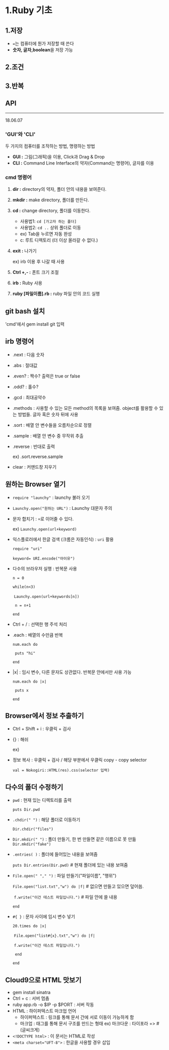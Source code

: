 # 1.Ruby 기초

## 1.저장

- `=`는 컴퓨터에 뭔가 저장할 때 쓴다
- **숫자, 글자,boolean**을 저장 가능  

## 2.조건

## 3.반복



## API



------

18.06.07

### 'GUI'와 'CLI'

두 가지의 컴퓨터를 조작하는 방법, 명령하는 방법

- **GUI :** 그림(그래픽)을 이용, Click과 Drag & Drop
- **CLI :** Command Line Interface의 약자(Command는 명령어), 글자를 이용

### cmd 명령어

1. **dir :** directory의 약자, 폴더 안의 내용을 보여준다.

2. **mkdir :** make directory, 폴더를 만든다.

3. **cd :** change directory, 폴더를 이동한다.

   - 사용법1: `cd [가고자 하는 폴더]`
   - 사용법2: `cd ..` 상위 폴더로 이동
   - ex) Tab을 누르면 자동 완성
   - c\: 루트 디렉토리 (더 이상 올라갈 수 없다.)

4. **exit :** 나가기

   ex) irb 이용 후 나갈 때 사용

5. **Ctrl +,- :** 폰트 크기 조절

6. **irb :** Ruby 사용

7. **ruby [파일이름].rb :** ruby 파일 안의 코드 실행



## git bash 설치

'cmd'에서 gem install git 입력



## irb 명령어

- .next : 다음 숫자

- .abs : 절대값

- .even? : 짝수? 출력은 true or false

- .odd? : 홀수?

- .gcd : 최대공약수

- .methods : 사용할 수 있는 모든 method의 목록을 보여줌.  object를 활용할 수 있는 방법들. 글자 혹은 숫자 뒤에 사용

- .sort : 배열 안 변수들을 오름차순으로 정렬

- .sample : 배열 안 변수 중 무작위 추출

- .reverse : 반대로 출력

  ex) .sort.reverse.sample

- clear : 커맨드창 지우기

  

## 원하는 Browser 열기

- `require "launchy"` : launchy 불러 오기

- `Launchy.open("원하는 URL")` : Launchy 대문자 주의

- 문자 합치기 : `+`로 이어줄 수 있다.

  ex) `Launchy.open(url+keyword) `

- 익스플로러에서 한글 검색 (크롬은 자동인식) : `uri` 활용

  `require "uri" `

  `keyword= URI.encode("아이유") `

- 다수의 브라우저 실행 : 반복문 사용

  `n = 0`

  `while(n<3)`

  ​    `Launchy.open(url+keywords[n])`

     ` n = n+1`

  `end`

- Ctrl + / : 선택한 행 주석 처리

- .each : 배열의 수만큼 반복

  `num.each do`

     ` puts "hi"`

  `end`

- |x| : 임시 변수, 다른 문자도 상관없다. 반복문 안에서만 사용 가능

  `num.each do |x|`

     ` puts x`

  `end`

  

## Browser에서 정보 추출하기

- Ctrl + Shift + i : 우클릭 + 검사

- {} : 해쉬

  ex) 

  

- 정보 복사 : 우클릭 + 검사 / 해당 부분에서 우클릭 copy - copy selector

  `val = Nokogiri::HTML(res).css(selector 입력)` 



## 다수의 폴더 수정하기

- `pwd` : 현재 있는 디렉토리를 출력

  `puts Dir.pwd `

- `.chdir(" ")` : 해당 폴더로 이동하기

  `Dir.chdir("files")`

- `Dir.mkdir(" ")` : 폴더 만들기, 한 번 만들면 같은 이름으로  못 만듦`Dir.mkdir("fake")`

- `.entries( )`  : 폴더에 들어있는 내용을 보여줌

  `puts Dir.entries(Dir.pwd)` # 현재 폴더에 있는 내용 보여줌

- `File.open(" "," ")`  : 파일 만들기("파일이름", "행위")

  `File.open("list.txt","w") do |f|` # 없으면 만들고 있으면 덮어씀. 

  ​    `f.write("이건 테스트 파일입니다.")`  # 파일 안에 쓸 내용

  `end`

- `#{ }` : 문자 사이에 임시 변수 넣기

  `20.times do |x|`

  ​    `File.open("list#{x}.txt","w") do |f|`

  ​       ` f.write("이건 테스트 파일입니다.") `

     ` end`

  `end`

  

## Cloud9으로 HTML 맛보기

- gem install sinatra
- Ctrl + c : 서버 멈춤
- ruby app.rb -o $IP -p $PORT : 서버 작동
- HTML : 하이퍼텍스트 마크업 언어
  - 하이퍼텍스트 : 링크를 통해 문서 간에 서로 이동이 가능하게 함
  - 마크업 : 태그를 통해 문서 구조를 만드는 형태 ex) 마크다운 : 타이포라 => # (글씨크게) 
- `<!DOCTYPE html>` : 이 문서는 HTML로 작성
- `<meta charset="UFT-8">` : 한글을 사용할 경우 삽입